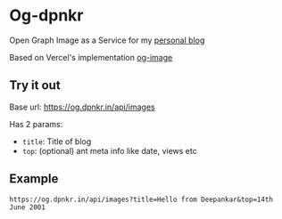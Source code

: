 # Og-dpnkr

Open Graph Image as a Service for my [personal blog]()

Based on Vercel's implementation [og-image](https://github.com/vercel/og-image)

## Try it out

Base url: https://og.dpnkr.in/api/images

Has 2 params:

- `title`: Title of blog
- `top`: (optional) ant meta info like date, views etc

## Example

`https://og.dpnkr.in/api/images?title=Hello from Deepankar&top=14th June 2001`
